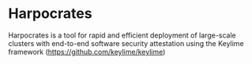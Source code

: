 # Harpocrates

Harpocrates is a tool for rapid and efficient deployment of large-scale
clusters with end-to-end software security attestation using the Keylime
framework (https://github.com/keylime/keylime)
